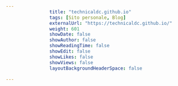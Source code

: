 ---
                title: "technicaldc.github.io"
                tags: [Sito personale, Blog]
                externalUrl: "https://technicaldc.github.io/"
                weight: 601
                showDate: false
                showAuthor: false
                showReadingTime: false
                showEdit: false
                showLikes: false
                showViews: false
                layoutBackgroundHeaderSpace: false
                ---

